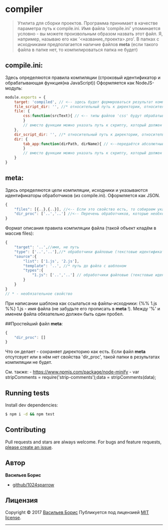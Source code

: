 # compiler
> Утилита для сборки проектов.
Программа принимает в качестве параметра путь к compile.ini.
Имя файла 'compile.ini' упоминается условно - вы можете произвольным образом назвать этот файл. Я, например, называю его как '<название_проекта>.pro'.
В папках с исходниками предполагается наличие файлов __meta__ (если такого файла в папке нет, то компилироваться папка не будет)
## compile.ini:
Здесь определяются правила компиляции (строковый идентификатор и обрабатывающая функция(на JavaScript))
Оформляется как NodeJS-модуль:
```js
module.exports = {
    target: 'compiled', // <-- здесь будет формироваться результат компиляции
    file_script_dir: '', //* относительный путь к директории, относительно которой будут указываться пути к скриптам для обработки файлов. Если свойство не указано - пути относительно директории, где находится файл compile.ini.
    file: {
        css:function(srcText){ // <-- типы файлов 'css' будут обрабатываться вот этой функцией. Функция должна вернуть результат в виде строки.
        }
        // вместо функции можно указать путь к скрипту, который должен преобразовать данные в файле, полный путь к которому будет передан единственным параметром.
    },
    dir_script_dir: '', //* относительный путь к директории, относительно которой будут указываться пути к скриптам для обработки директорий. Если свойство не указано - пути относительно директории, где находится файл compile.ini.
    dir: {
        tab_app:function(dirPath, dirName){ // <--передаётся абсолютный путь до папки, содержащей целевую папку, и имя целевой папки. Этот обработчик будет применяться к директориям, помеченным как 'tab_app'.
        }
        // вместо функции можно указать путь к скрипту, который должен преобразовать директорию. Скрипту передаются два параметра - такие, как передавались бы в фунцию (см. выше).
    }
}
```

## __meta__:
Здесь определяются цели компиляции, исходники и указываются идентификаторы обработчиков (из compile.ini).
Оформляется как JSON.
```js
{
    "files": [{..},{..}], //<-- Если это свойство есть, то собираем указанные файлы. Если этого свойства нет, то тупо копируем всю директорию.
    "dir_proc": ['..','..'] //<-- Перечень обработчиков, которые необходимо применить к результирующей директории. Если нужно сохранить директорию (т.е. результаты компиляции будут в такой же папке, а не положены вместо неё), то свойство должно быть, пусть в массиве и не будет элементов.
}
```
Формат описания правила компиляции файла (такой объект кладём в массив files):
```js
{
    "target": '..',//имя, не путь
    "type": ['..','..'],//* обработчики файловые (текстовые идентификаторы из compile.ini), которые нужно применить (постобработка, после формирования из составляющих)
    "source":{
        "list": ['1.js', '2.js'],
        "template": '..', //* путь до файла с шаблоном
        "types":{
            "1.js": ['..','..'] // обработчики файловые (текстовые идентификаторы из compile.ini), которые нужно применить (предобработка, перед вставкой в целевой файл)
        }
    }
}
// * - необязательное свойство
```

При написании шаблона как ссылаться на файлы-исходники:
{%% 1.js %%}
1.js - имя файла (не забудьте его прописать в __meta__ !). Между '%' и именем файла обязательно должен быть один пробел.

##Простейший файл __meta__:
```js
{
    "dir_proc": []
}
```
Что он делает - сохраняет директорию как есть. Если файл __meta__ отсутсвует или в нём нет свойства 'dir_proc', такой папки в результатах компиляции не будет.

См. также:
    - https://www.npmjs.com/package/node-minify
    - var stripComments = require('strip-comments');data = stripComments(data);
## Running tests

Install dev dependencies:

```sh
$ npm i -d && npm test
```

## Contributing

Pull requests and stars are always welcome. For bugs and feature requests, [please create an issue](https://github.com/jonschlinkert/strip-comments/issues/new).

## Автор

**Васильев Борис**

* [github/1024sparrow](https://github.com/1024sparrow)

## Лицензия

Copyright © 2017 [Васильев Борис](https://github.com/1024sparrow)
Публикуется под лицензией [MIT license](https://github.com/1024sparrow/compiler/blob/master/LICENSE).

***
